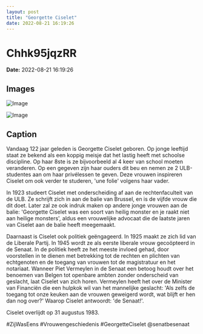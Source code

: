 ```yaml
---
layout: post
title: "Georgette Ciselet"
date: 2022-08-21 16:19:26
---
```


# Chhk95jqzRR

**Date:** 2022-08-21 16:19:26

## Images

![Image](/zij.was.eens/images/Chhk95jqzRR_0.jpg)

![Image](/zij.was.eens/images/Chhk95jqzRR_1.jpg)

## Caption

Vandaag 122 jaar geleden is Georgette Ciselet geboren. Op jonge leeftijd staat ze bekend als een koppig meisje dat het lastig heeft met schoolse discipline. Op haar 8ste is ze bijvoorbeeld al 4 keer van school moeten veranderen. Op een gegeven zijn haar ouders dit beu en nemen ze 2 ULB-studentes aan om haar privélessen te geven. Deze vrouwen inspireren Ciselet om ook verder te studeren, 'une folie' volgens haar vader. 

In 1923 studeert Ciselet met onderscheiding af aan de rechtenfaculteit van de ULB. Ze schrijft zich in aan de balie van Brussel, en is de vijfde vrouw die dit doet. Later zal ze ook indruk maken op andere jonge vrouwen aan de balie: 'Georgette Ciselet was een soort van heilig monster en je raakt niet aan heilige monsters', aldus een vrouwelijke advocaat die de laatste jaren van Ciselet aan de balie heeft meegemaakt. 

Daarnaast is Ciselet ook politiek geëngageerd. In 1925 maakt ze zich lid van de Liberale Partij. In 1945 wordt ze als eerste liberale vrouw gecoöpteerd in de Senaat. In de politiek heeft ze het meeste invloed gehad, door voorstellen in te dienen met betrekking tot de rechten en plichten van echtgenoten en de toegang van vrouwen tot de magistratuur en het notariaat. Wanneer Piet Vermeylen in de Senaat een betoog houdt over het benoemen van Belgen tot openbare ambten zonder onderscheid van geslacht, laat Ciselet van zich horen. Vermeylen heeft het over de Minister van Financiën die een hulpkok wil van het mannelijke geslacht: 'Als zelfs de toegang tot onze keuken aan de vrouwen geweigerd wordt, wat blijft er hen dan nog over?' Waarop Ciselet antwoordt: 'de Senaat!'. 

Ciselet overlijdt op 31 augustus 1983. 

#ZijWasEens #Vrouwengeschiedenis #GeorgetteCiselet @senatbesenaat


